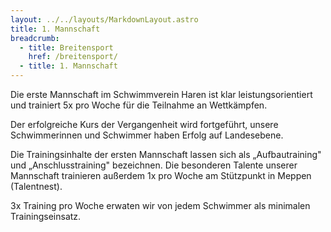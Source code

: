```yaml
---
layout: ../../layouts/MarkdownLayout.astro
title: 1. Mannschaft
breadcrumb:
  - title: Breitensport
    href: /breitensport/
  - title: 1. Mannschaft
---
```

Die erste Mannschaft im Schwimmverein Haren ist klar leistungsorientiert und trainiert 5x pro Woche für die Teilnahme an Wettkämpfen.

Der erfolgreiche Kurs der Vergangenheit wird fortgeführt, unsere Schwimmerinnen und Schwimmer haben Erfolg auf Landesebene.

Die Trainingsinhalte der ersten Mannschaft lassen sich als „Aufbautraining" und „Anschlusstraining" bezeichnen. Die besonderen Talente unserer Mannschaft trainieren außerdem 1x pro Woche am Stützpunkt in Meppen (Talentnest).

3x Training pro Woche erwaten wir von jedem Schwimmer als minimalen Trainingseinsatz.